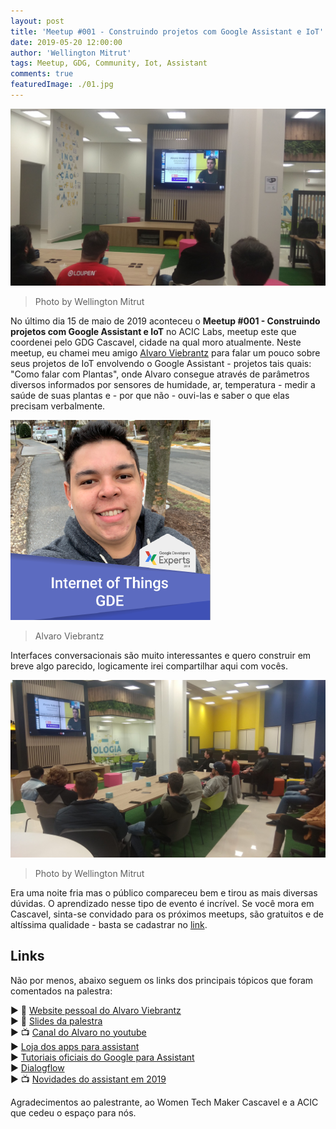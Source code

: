 ```yaml
---
layout: post
title: 'Meetup #001 - Construindo projetos com Google Assistant e IoT'
date: 2019-05-20 12:00:00
author: 'Wellington Mitrut'
tags: Meetup, GDG, Community, Iot, Assistant
comments: true
featuredImage: ./01.jpg
---
```


![Foto do público em frente a um telão com a face do palestrante, acervo pessoal](./01.jpg)

> Photo by Wellington Mitrut

No último dia 15 de maio de 2019 aconteceu o **Meetup #001 - Construindo projetos com Google Assistant e IoT** no ACIC Labs, meetup este que coordenei pelo GDG Cascavel, cidade na qual moro atualmente. Neste meetup, eu chamei meu amigo [Alvaro Viebrantz](https://aviebrantz.com.br/) para falar um pouco sobre seus projetos de IoT envolvendo o Google Assistant - projetos tais quais: "Como falar com Plantas", onde Alvaro consegue através de parâmetros diversos informados por sensores de humidade, ar, temperatura - medir a saúde de suas plantas e - por que não - ouvi-las e saber o que elas precisam verbalmente.

![Foto oficial do palestrante, Google Dev Experts site](./alvaro.png)

> Alvaro Viebrantz

Interfaces conversacionais são muito interessantes e quero construir em breve algo parecido, logicamente irei compartilhar aqui com vocês.

![Foto do público em frente a um telão com a face do palestrante, acervo pessoal](./02.jpg)

> Photo by Wellington Mitrut

Era uma noite fria mas o público compareceu bem e tirou as mais diversas dúvidas. O aprendizado nesse tipo de evento é incrível. Se você mora em Cascavel, sinta-se convidado para os próximos meetups, são gratuitos e de altíssima qualidade - basta se cadastrar no [link](https://www.meetup.com/pt-BR/GDG-Cascavel/).

## Links

Não por menos, abaixo seguem os links dos principais tópicos que foram comentados na palestra:

▶ 🔗 [Website pessoal do Alvaro Viebrantz](https://aviebrantz.com.br/)<br>
▶ 💬 [Slides da palestra](https://www.slideshare.net/alvarowolfx/construindo-projetos-com-google-assistant-e-iot)<br>
▶ 📺 [Canal do Alvaro no youtube](https://www.youtube.com/channel/UC89Gzw1wIFXganAibMAnCOg)<br>
▶ [Loja dos apps para assistant](https://assistant.google.com/explore)<br>
▶ [Tutoriais oficiais do Google para Assistant](https://codelabs.developers.google.com/?cat=Assistant)<br>
▶ [Dialogflow](https://dialogflow.com/)<br>
▶ 📺 [Novidades do assistant em 2019](https://www.youtube.com/watch?v=3kODsHcrs2c)

Agradecimentos ao palestrante, ao Women Tech Maker Cascavel e a ACIC que cedeu o espaço para nós.
